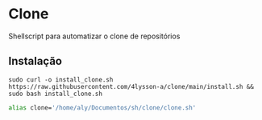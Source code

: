 # Clone

Shellscript para automatizar o clone de repositórios

## Instalação

```shellscript
sudo curl -o install_clone.sh https://raw.githubusercontent.com/4lysson-a/clone/main/install.sh && sudo bash install_clone.sh
```

```bash
alias clone='/home/aly/Documentos/sh/clone/clone.sh'
```
